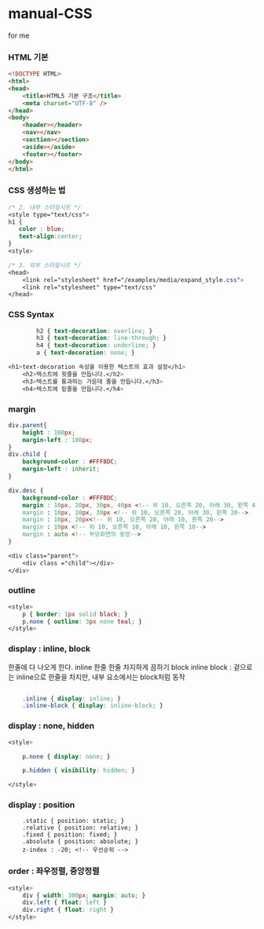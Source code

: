 # manual-CSS
for me


### HTML 기본
```html
<!DOCTYPE HTML>
<html>
<head>
    <title>HTML5 기본 구조</title>
    <meta charset="UTF-8" />
</head>
<body>
    <header></header>
    <nav></nav>
    <section></section>
    <aside></aside>
    <footer></footer>
</body>
</html>
```

### CSS 생성하는 법
```css
/* 2. 내부 스타일시트 */
<style type="text/css">
h1 {
   color : blue;
   text-align:center;
}
<style>

/* 3. 외부 스타일시트 */
<head>
    <link rel="stylesheet" href="/examples/media/expand_style.css">
    <link rel="stylesheet" type="text/css"
</head>

```

### CSS Syntax 
```CSS
   		h2 { text-decoration: overline; }
		h3 { text-decoration: line-through; }
		h4 { text-decoration: underline; }
		a { text-decoration: none; }

<h1>text-decoration 속성을 이용한 텍스트의 효과 설정</h1>
	<h2>텍스트에 윗줄을 만듭니다.</h2>
	<h3>텍스트를 통과하는 가운데 줄을 만듭니다.</h3>
	<h4>텍스트에 밑줄을 만듭니다.</h4>


```

### margin
```css
div.parent{
	height : 100px;
	margin-left : 100px;
}
div.child {
	background-color : #FFF8DC;
	margin-left : inherit;
}

div.desc {
	background-color : #FFF8DC;
	margin : 10px, 20px, 30px, 40px <!-- 위 10, 오른쪽 20, 아래 30, 왼쪽 40-->
	margin : 10px, 20px, 30px <!-- 위 10, 오른쪽 20, 아래 30, 왼쪽 20-->
	margin : 10px, 20px<!-- 위 10, 오른쪽 20, 아래 10, 왼쪽 20-->
	margin : 10px <!-- 위 10, 오른쪽 10, 아래 10, 왼쪽 10-->
	margin : auto <!-- 부모화면의 중앙-->
}

<div class="parent">
	<div class ="child"></div>
</div>

```

### outline
```css
<style>
    p { border: 1px solid black; }
    p.none { outline: 3px none teal; }
</style>
```

### display : inline, block
한줄에 다 나오게 한다. inline
한줄 한줄 차지하게 끔하기 block
inline block : 겉으로는 inline으로 한줄을 차지만, 내부 요소에서는 block처럼 동작
```css

    .inline { display: inline; }
    .inline-block { display: inline-block; }

```
### display : none, hidden
```css
<style>

    p.none { display: none; }

    p.hidden { visibility: hidden; }

</style>
```

### display : position
```
    .static { position: static; }
    .relative { position: relative; }
    .fixed { position: fixed; }
    .absolute { position: absolute; }
    z-index : -20; <!-- 우선순위 -->
```

### order : 좌우정렬, 중앙정렬
```css
<style>
    div { width: 300px; margin: auto; }
    div.left { float: left }
    div.right { float: right }
</style>

```

